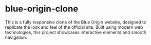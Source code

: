 # blue-origin-clone
This is a fully responsive clone of the Blue Origin website, designed to replicate the look and feel of the official site. Built using modern web technologies, this project showcases interactive elements and smooth navigation.
